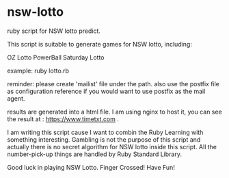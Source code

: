 # nsw-lotto
ruby script for NSW lotto predict. 

This script is suitable to generate games for NSW lotto, including:

OZ Lotto
PowerBall
Saturday Lotto

example:
ruby lotto.rb

reminder: please create 'mailist' file under the path. also use the postfix file as configuration reference if you would want to use postfix as the mail agent.

results are generated into a html file. I am using nginx to host it, you can see the result at : https://www.timetxt.com .

I am writing this script cause I want to combin the Ruby Learning with something interesting. Gambling is not the purpose of this script and actually there is no secret algorithm for NSW lotto inside this script. All the number-pick-up things are handled by Ruby Standard Library.

Good luck in playing NSW Lotto. Finger Crossed! Have Fun!
